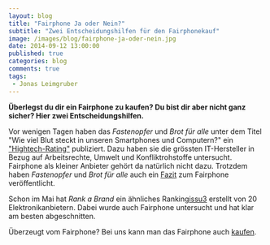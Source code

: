 ```yaml
---
layout: blog
title: "Fairphone Ja oder Nein?"
subtitle: "Zwei Entscheidungshilfen für den Fairphonekauf"
image: /images/blog/fairphone-ja-oder-nein.jpg
date: 2014-09-12 13:00:00
published: true
categories: blog
comments: true
tags:
 - Jonas Leimgruber
---
```


**Überlegst du dir ein Fairphone zu kaufen? Du bist dir aber nicht ganz sicher? Hier zwei Entscheidungshilfen.**

Vor wenigen Tagen haben das *Fastenopfer* und *Brot für alle* unter dem Titel "Wie viel Blut steckt in unseren Smartphones und Computern?" ein ["Hightech-Rating"][issu1] publiziert. Dazu haben sie die grössten IT-Hersteller in Bezug auf Arbeitsrechte, Umwelt und Konfliktrohstoffe untersucht. Fairphone als kleiner Anbieter gehört da natürlich nicht dazu. Trotzdem haben *Fastenopfer* und *Brot für alle* auch ein [Fazit][issu2] zum Fairphone veröffentlicht.

Schon im Mai hat *Rank a Brand* ein ähnliches Ranking[issu3] erstellt von 20 Elektronikanbietern. Dabei wurde auch Fairphone untersucht und hat klar am besten abgeschnitten.

Überzeugt vom Fairphone? Bei uns kann man das Fairphone auch [kaufen][fairphone].


[issu1]: http://www.hightech-rating.ch/
[issu2]: http://www.hightech-rating.ch/news/fairphone
[issu3]: http://blog.rankabrand.org/2014/05/fairphone-shakes-up-electronics-brands/
[Fairphone]: /angebote/fairphone/
